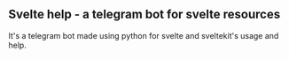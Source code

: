## Svelte help - a telegram bot for svelte resources
It's a telegram bot made using python for svelte and sveltekit's usage and help.